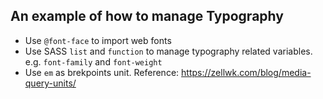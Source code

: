 ## An example of how to manage Typography
- Use `@font-face` to import web fonts
- Use SASS `list` and `function` to manage typography related variables. e.g. `font-family` and `font-weight`
- Use `em` as brekpoints unit. Reference: https://zellwk.com/blog/media-query-units/